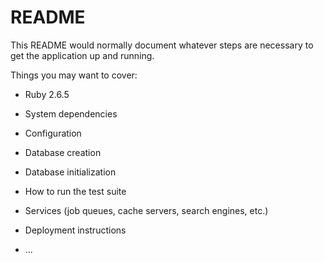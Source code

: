 # README

This README would normally document whatever steps are necessary to get the
application up and running.

Things you may want to cover:

* Ruby 2.6.5

* System dependencies

* Configuration

* Database creation

* Database initialization

* How to run the test suite

* Services (job queues, cache servers, search engines, etc.)

* Deployment instructions

* ...
